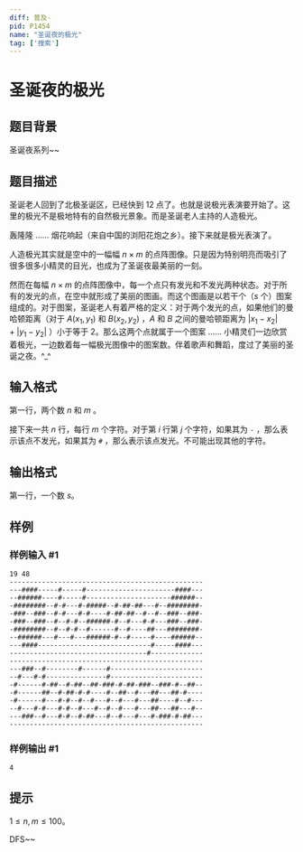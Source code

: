```yaml
---
diff: 普及-
pid: P1454
name: "圣诞夜的极光"
tag: ['搜索']
---
```

# 圣诞夜的极光
## 题目背景

圣诞夜系列~~

## 题目描述

圣诞老人回到了北极圣诞区，已经快到 12 点了。也就是说极光表演要开始了。这里的极光不是极地特有的自然极光景象。而是圣诞老人主持的人造极光。

轰隆隆 …… 烟花响起（来自中国的浏阳花炮之乡）。接下来就是极光表演了。

人造极光其实就是空中的一幅幅 $n\times m$ 的点阵图像。只是因为特别明亮而吸引了很多很多小精灵的目光，也成为了圣诞夜最美丽的一刻。

然而在每幅 $n \times m$ 的点阵图像中，每一个点只有发光和不发光两种状态。对于所有的发光的点，在空中就形成了美丽的图画。而这个图画是以若干个（$s$ 个）图案组成的。对于图案，圣诞老人有着严格的定义：对于两个发光的点，如果他们的曼哈顿距离（对于 $A(x_1, y_1)$ 和 $B(x_2, y_2)$ ，$A$ 和 $B$ 之间的曼哈顿距离为 $|x_1-x_2|+|y_1-y_2|$ ）小于等于 $2$。那么这两个点就属于一个图案 …… 小精灵们一边欣赏着极光，一边数着每一幅极光图像中的图案数。伴着歌声和舞蹈，度过了美丽的圣诞之夜。^_^
## 输入格式

第一行，两个数 $n$ 和 $m$ 。

接下来一共 $n$ 行，每行 $m$ 个字符。对于第 $i$ 行第 $j$ 个字符，如果其为 `-`
 ，那么表示该点不发光，如果其为 `#` ，那么表示该点发光。不可能出现其他的字符。
## 输出格式

第一行，一个数 $s$。

## 样例

### 样例输入 #1
```
19 48
------------------------------------------------
---####-----#-----#----------------------####---
--######----#-----#---------------------######--
-########--#-#---#-#####--#-##-##---#--########-
-###--###--#-#---#-#----#-##-##--#--#--###--###-
-###--###--#--#-#--######-#--#---#-#---###--###-
-########--#--#-#--#------#--#----##---########-
--######---#---#---######-#--#-----#----######--
---####----------------------------#-----####---
----------------------------------#-------------
------------------------------------------------
---###--#--------#------#-----------------------
--#---#-#---------------#-----------------------
-#------#-##--#-##--##-###-#-##-###--###-#--##--
-#------##--#-##-#-#----#--##--#---##---##-#----
-#------#---#-#--#--#---#--#---#---##----#--#---
--#---#-#---#-#--#---#--#--#---#---##---##---#--
---###--#---#-#--#-##---#--#---#---#-###-#-##---
------------------------------------------------
```
### 样例输出 #1
```
4
```
## 提示

$1 \le n,m \le 100$。

DFS~~
